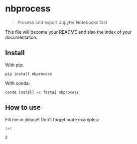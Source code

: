 # nbprocess
> Process and export Jupyter Notebooks fast


This file will become your README and also the index of your documentation.

## Install

With pip:

    pip install nbprocess

With conda:

    conda install -c fastai nbprocess

## How to use

Fill me in please! Don't forget code examples:

```python
1+1
```




    2


